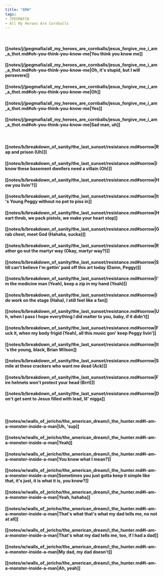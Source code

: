 ```yaml
---
title: "BBW"
tags:
- JPEGMAFIA
- All My Heroes Are Cornballs
---
```

&nbsp;
#### [[notes/j/jpegmafia/all_my_heroes_are_cornballs/jesus_forgive_me_i_am_a_thot.md#oh-you-think-you-know-me|You think you know me]]
#### [[notes/j/jpegmafia/all_my_heroes_are_cornballs/jesus_forgive_me_i_am_a_thot.md#oh-you-think-you-know-me|Oh, it's stupid, but I will persevere]]
#### [[notes/j/jpegmafia/all_my_heroes_are_cornballs/jesus_forgive_me_i_am_a_thot.md#oh-you-think-you-know-me|Oh]]
#### [[notes/j/jpegmafia/all_my_heroes_are_cornballs/jesus_forgive_me_i_am_a_thot.md#oh-you-think-you-know-me|Yes]]
#### [[notes/j/jpegmafia/all_my_heroes_are_cornballs/jesus_forgive_me_i_am_a_thot.md#oh-you-think-you-know-me|Sad man, uh]]
&nbsp;
#### [[notes/b/breakdown_of_sanity/the_last_sunset/resistance.md#sorrow|Rap and prison (Uh)]]
#### [[notes/b/breakdown_of_sanity/the_last_sunset/resistance.md#sorrow|I know these basement dwellers need a villain (Oh)]]
#### [[notes/b/breakdown_of_sanity/the_last_sunset/resistance.md#sorrow|How you livin'?]]
#### [[notes/b/breakdown_of_sanity/the_last_sunset/resistance.md#sorrow|It's Young Peggy without no pot to piss in]]
#### [[notes/b/breakdown_of_sanity/the_last_sunset/resistance.md#sorrow|Heart throb, we pack pistols, we make your heart stop]]
#### [[notes/b/breakdown_of_sanity/the_last_sunset/resistance.md#sorrow|Grab chest, meet God (Hahaha, sucka)]]
#### [[notes/b/breakdown_of_sanity/the_last_sunset/resistance.md#sorrow|Rather go out the martyr way (Okay, martyr way?)]]
#### [[notes/b/breakdown_of_sanity/the_last_sunset/resistance.md#sorrow|Still can't believe I'm gettin' paid off this art today (Damn, Peggy)]]
#### [[notes/b/breakdown_of_sanity/the_last_sunset/resistance.md#sorrow|I'm the medicine man (Yeah), keep a zip in my hand (Yeah)]]
#### [[notes/b/breakdown_of_sanity/the_last_sunset/resistance.md#sorrow|I do work on the stage (Haha), I still feel like a fan]]
#### [[notes/b/breakdown_of_sanity/the_last_sunset/resistance.md#sorrow|Uh, when I pass I hope everything I did matter to you, baby, if it didn't]]
#### [[notes/b/breakdown_of_sanity/the_last_sunset/resistance.md#sorrow|Fuck it, when my body frigid (Yeah), all this music gon' keep Peggy livin']]
#### [[notes/b/breakdown_of_sanity/the_last_sunset/resistance.md#sorrow|It's the young, black, Brian Wilson]]
#### [[notes/b/breakdown_of_sanity/the_last_sunset/resistance.md#sorrow|Smile at these crackers who want me dead (Ack)]]
#### [[notes/b/breakdown_of_sanity/the_last_sunset/resistance.md#sorrow|Fire helmets won't protect your head (Brrt)]]
#### [[notes/b/breakdown_of_sanity/the_last_sunset/resistance.md#sorrow|Don't get sent to Jesus filled with lead, lil' nigga]]
&nbsp;
#### [[notes/w/walls_of_jericho/the_american_dream/i_the_hunter.md#i-am-a-monster-inside-a-man|Uh, 'sup]]
#### [[notes/w/walls_of_jericho/the_american_dream/i_the_hunter.md#i-am-a-monster-inside-a-man|Yeah]]
#### [[notes/w/walls_of_jericho/the_american_dream/i_the_hunter.md#i-am-a-monster-inside-a-man|You know what I mean?]]
#### [[notes/w/walls_of_jericho/the_american_dream/i_the_hunter.md#i-am-a-monster-inside-a-man|Sometimes you just gotta keep it simple like that, it's just, it is what it is, you know?]]
#### [[notes/w/walls_of_jericho/the_american_dream/i_the_hunter.md#i-am-a-monster-inside-a-man|Yeah, hahaha]]
#### [[notes/w/walls_of_jericho/the_american_dream/i_the_hunter.md#i-am-a-monster-inside-a-man|That's what  that's what my dad tells me, no not at all]]
#### [[notes/w/walls_of_jericho/the_american_dream/i_the_hunter.md#i-am-a-monster-inside-a-man|That's what my dad tells me, too, if I had a dad]]
#### [[notes/w/walls_of_jericho/the_american_dream/i_the_hunter.md#i-am-a-monster-inside-a-man|My dad, my dad doesn't]]
#### [[notes/w/walls_of_jericho/the_american_dream/i_the_hunter.md#i-am-a-monster-inside-a-man|Ah, yeah]]
